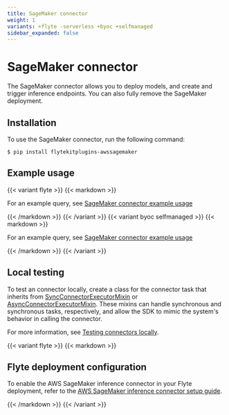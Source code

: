```yaml
---
title: SageMaker connector
weight: 1
variants: +flyte -serverless +byoc +selfmanaged
sidebar_expanded: false
---
```


# SageMaker connector

The SageMaker connector allows you to deploy models, and create and trigger inference endpoints.
You can also fully remove the SageMaker deployment.

## Installation

To use the SageMaker connector, run the following command:

```shell
$ pip install flytekitplugins-awssagemaker
```

## Example usage

{{< variant flyte >}}
{{< markdown >}}

For an example query, see [SageMaker connector example usage](./sagemaker-inference-connector-example-usage)

{{< /markdown >}}
{{< /variant >}}
{{< variant byoc selfmanaged >}}
{{< markdown >}}

For an example query, see [SageMaker connector example usage](./sagemaker-inference-connector-example-usage-union)

{{< /markdown >}}
{{< /variant >}}

## Local testing

To test an connector locally, create a class for the connector task that inherits from
[SyncConnectorExecutorMixin](https://github.com/flyteorg/flytekit/blob/1bc8302bb7a6cf4c7048a7f93627ee25fc6b88c4/flytekit/extend/backend/base_connector.py#L304)
or [AsyncConnectorExecutorMixin](https://github.com/flyteorg/flytekit/blob/1bc8302bb7a6cf4c7048a7f93627ee25fc6b88c4/flytekit/extend/backend/base_connector.py#L354).
These mixins can handle synchronous and synchronous tasks, respectively, and allow the SDK to mimic the system's behavior in calling the connector.

For more information, see [Testing connectors locally](../#testing-your-connector-locally).

{{< variant flyte >}}
{{< markdown >}}

## Flyte deployment configuration

To enable the AWS SageMaker inference connector in your Flyte deployment, refer to the [AWS SageMaker inference connector setup guide](../../../deployment/flyte-connectors/sagemaker-inference).

{{< /markdown >}}
{{< /variant >}}
